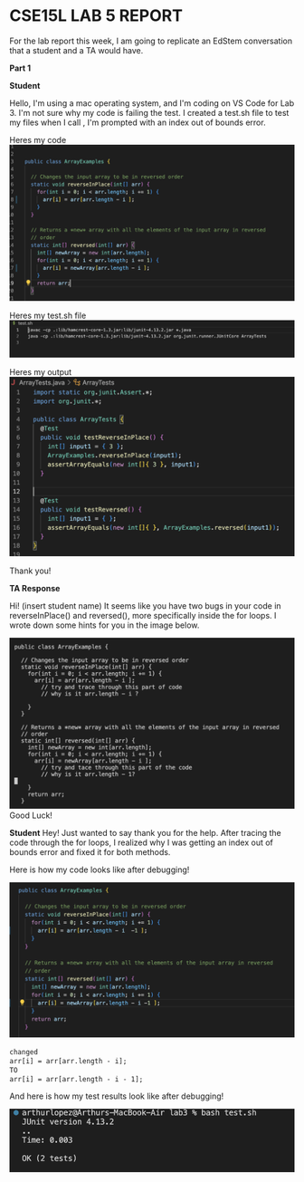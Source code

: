 # CSE15L LAB 5 REPORT 

For the lab report this week, I am going to replicate an EdStem conversation that a student and a TA would have. 

**Part 1**

**Student**

Hello, I'm using a mac operating system, and I'm coding on VS Code for Lab 3. I'm not sure why my code is failing the test. 
I created a test.sh file to test my files when I call <bash test.sh>, I'm prompted with an index out of bounds error. 

Heres my code
![Image](errorCode.png)

Heres my test.sh file 
![Image](commandSH.png)
 
 
Heres my output
![Image](errorTest.png)
 
Thank you!
 
 
 
**TA Response**

Hi! (insert student name)
It seems like you have two bugs in your code in reverseInPlace() and reversed(), more specifically inside the for loops. 
I wrote down some hints for you in the image below. 
 
![Image](taFix1.png)
Good Luck!
 
 
**Student**
Hey! Just wanted to say thank you for the help. 
After tracing the code through the for loops, I realized why I was getting an index out of bounds error and fixed it for both methods. 
 
Here is how my code looks like after debugging!

![Image](correctCode.png)
 
 ``` 
changed 
arr[i] = arr[arr.length - i];
TO 
arr[i] = arr[arr.length - i - 1];
 ``` 

 
And here is how my test results look like after debugging!  
 
 ![Image](correctTest.png)

 
